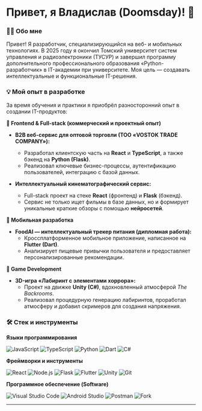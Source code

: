 # Привет, я Владислав (Doomsday)! 👋

### 👨‍💻 Обо мне

Привет! Я разработчик, специализирующийся на веб- и мобильных технологиях. В 2025 году я окончил Томский университет систем управления и радиоэлектроники (ТУСУР) и завершил программу дополнительного профессионального образования «Python-разработчик» в IT-академии при университете. Моя цель — создавать интеллектуальные и функциональные IT-решения.

### 💡 Мой опыт в разработке

За время обучения и практики я приобрёл разносторонний опыт в создании IT-продуктов:

**🔹 Frontend & Full-stack (коммерческий и проектный опыт)**

* **B2B веб-сервис для оптовой торговли (ТОО «VOSTOK TRADE COMPANY»):**
    * Разработал клиентскую часть на **React** и **TypeScript**, а также бэкенд на **Python (Flask)**.
    * Реализовал ключевые бизнес-процессы, аутентификацию пользователей, интеграцию с базой данных.

* **Интеллектуальный кинематографический сервис:**
    * Full-stack проект на стеке **React** (фронтенд) и **Flask** (бэкенд).
    * Сервис не только ищет фильмы в базе данных, но и формирует уникальные краткие обзоры с помощью **нейросетей**.

**🔹 Мобильная разработка**

* **FoodAI — интеллектуальный трекер питания (дипломная работа):**
    * Кроссплатформенное мобильное приложение, написанное на **Flutter (Dart)**.
    * Анализирует пищевые привычки пользователя и предоставляет персонализированные рекомендации.

**🔹 Game Development**

* **3D-игра «Лабиринт с элементами хоррора»:**
    * Проект на движке **Unity (C#)**, вдохновленный атмосферой *The Backrooms*.
    * Реализовал процедурную генерацию лабиринтов, проработал атмосферу и добавил скримеров для создания напряжения.
      
### 🛠️ Стек и инструменты

**Языки программирования**
<p>
    <img src="https://img.shields.io/badge/JavaScript-F7DF1E?style=for-the-badge&logo=javascript&logoColor=black" alt="JavaScript" />
    <img src="https://img.shields.io/badge/TypeScript-3178C6?style=for-the-badge&logo=typescript&logoColor=white" alt="TypeScript" />
    <img src="https://img.shields.io/badge/Python-3776AB?style=for-the-badge&logo=python&logoColor=white" alt="Python" />
    <img src="https://img.shields.io/badge/Dart-0175C2?style=for-the-badge&logo=dart&logoColor=white" alt="Dart" />
    <img src="https://img.shields.io/badge/C%23-239120?style=for-the-badge&logo=c-sharp&logoColor=white" alt="C#" />
</p>

**Фреймворки и инструменты**
<p>
    <img src="https://img.shields.io/badge/React-20232A?style=for-the-badge&logo=react&logoColor=61DAFB" alt="React" />
    <img src="https://img.shields.io/badge/Node.js-339933?style=for-the-badge&logo=nodedotjs&logoColor=white" alt="Node.js" />
    <img src="https://img.shields.io/badge/Flask-000000?style=for-the-badge&logo=flask&logoColor=white" alt="Flask" />
    <img src="https://img.shields.io/badge/Flutter-02569B?style=for-the-badge&logo=flutter&logoColor=white" alt="Flutter" />
    <img src="https://img.shields.io/badge/Unity-100000?style=for-the-badge&logo=unity&logoColor=white" alt="Unity" />
    <img src="https://img.shields.io/badge/Git-F05032?style=for-the-badge&logo=git&logoColor=white" alt="Git" />
</p>

**Программное обеспечение (Software)**
<p>
    <img src="https://img.shields.io/badge/Visual%20Studio%20Code-007ACC?style=for-the-badge&logo=visualstudiocode&logoColor=white" alt="Visual Studio Code" />
    <img src="https://img.shields.io/badge/Android%20Studio-3DDC84?style=for-the-badge&logo=androidstudio&logoColor=white" alt="Android Studio" />
    <img src="https://img.shields.io/badge/Postman-FF6C37?style=for-the-badge&logo=postman&logoColor=white" alt="Postman" />
    <img src="https://img.shields.io/badge/Fork-484848?style=for-the-badge&logo=git&logoColor=white" alt="Fork" />
</p>

---
